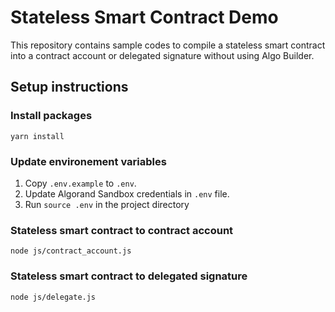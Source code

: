# Stateless Smart Contract Demo
This repository contains sample codes to compile a stateless smart contract into a contract account or delegated signature without using Algo Builder.

## Setup instructions

### Install packages
```
yarn install
```

### Update environement variables
1. Copy `.env.example` to `.env`.
2. Update Algorand Sandbox credentials in `.env` file.
3. Run `source .env` in the project directory

### Stateless smart contract to contract account
```
node js/contract_account.js
```

### Stateless smart contract to delegated signature
```
node js/delegate.js
```